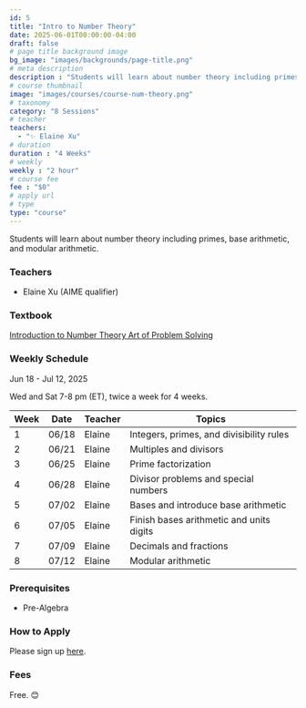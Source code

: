 ```yaml
---
id: 5
title: "Intro to Number Theory"
date: 2025-06-01T00:00:00-04:00
draft: false
# page title background image
bg_image: "images/backgrounds/page-title.png"
# meta description
description : "Students will learn about number theory including primes, base arithmetic, and modular arithmetic."
# course thumbnail
image: "images/courses/course-num-theory.png"
# taxonomy
category: "8 Sessions"
# teacher
teachers:
  - "✨ Elaine Xu"
# duration
duration : "4 Weeks"
# weekly
weekly : "2 hour"
# course fee
fee : "$0"
# apply url
# type
type: "course"
---
```


Students will learn about number theory including primes, base arithmetic, and modular arithmetic.

### Teachers

* Elaine Xu (AIME qualifier)

### Textbook 
[Introduction to Number Theory Art of Problem Solving](https://artofproblemsolving.com/store/book/intro-number-theory)

### Weekly Schedule

Jun 18 - Jul 12, 2025

Wed and Sat 7-8 pm (ET), twice a week for 4 weeks.


|Week   |Date   | Teacher   | Topics
|-------|-------|-----------|--------------
|1      |06/18  | Elaine    | Integers, primes, and divisibility rules
|2      |06/21  | Elaine    | Multiples and divisors
|3      |06/25  | Elaine    | Prime factorization
|4      |06/28  | Elaine    | Divisor problems and special numbers
|5      |07/02  | Elaine    | Bases and introduce base arithmetic
|6      |07/05  | Elaine    | Finish bases arithmetic and units digits
|7      |07/09  | Elaine    | Decimals and fractions
|8      |07/12  | Elaine    | Modular arithmetic


### Prerequisites

* Pre-Algebra

### How to Apply

Please sign up [here](https://forms.gle/7zqSWiNLTpQmP1C26).

### Fees

Free. 😊

